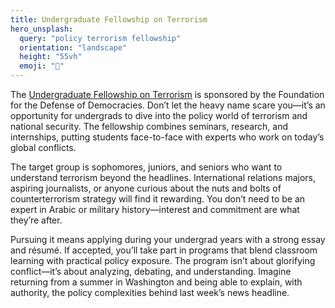 ```yaml
---
title: Undergraduate Fellowship on Terrorism
hero_unsplash:
  query: "policy terrorism fellowship"
  orientation: "landscape"
  height: "55vh"
  emoji: "📰"
---
```


The [Undergraduate Fellowship on Terrorism](http://www.defenddemocracy.org/programs/programs.htm) is sponsored by the Foundation for the Defense of Democracies. Don’t let the heavy name scare you—it’s an opportunity for undergrads to dive into the policy world of terrorism and national security. The fellowship combines seminars, research, and internships, putting students face-to-face with experts who work on today’s global conflicts.

The target group is sophomores, juniors, and seniors who want to understand terrorism beyond the headlines. International relations majors, aspiring journalists, or anyone curious about the nuts and bolts of counterterrorism strategy will find it rewarding. You don’t need to be an expert in Arabic or military history—interest and commitment are what they’re after.

Pursuing it means applying during your undergrad years with a strong essay and résumé. If accepted, you’ll take part in programs that blend classroom learning with practical policy exposure. The program isn’t about glorifying conflict—it’s about analyzing, debating, and understanding. Imagine returning from a summer in Washington and being able to explain, with authority, the policy complexities behind last week’s news headline.